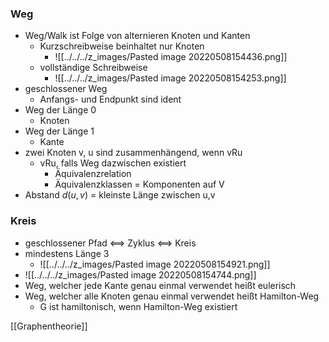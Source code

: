 ### Weg
+ Weg/Walk ist Folge von alternieren Knoten und Kanten
	+ Kurzschreibweise beinhaltet nur Knoten
		+ ![[../../../z_images/Pasted image 20220508154436.png]] 
	+ vollständige Schreibweise
		+ ![[../../../z_images/Pasted image 20220508154253.png]]
+ geschlossener Weg
	+ Anfangs- und Endpunkt sind ident
+ Weg der Länge 0
	+ Knoten
+ Weg der Länge 1
	+ Kante
+ zwei Knoten v, u sind zusammenhängend, wenn vRu
	+ vRu, falls Weg dazwischen existiert
		+ Äquivalenzrelation
		+ Äquivalenzklassen = Komponenten auf V
+ Abstand $d(u,v)$ = kleinste Länge zwischen u,v

### Kreis
+ geschlossener Pfad <==> Zyklus <==> Kreis
+ mindestens Länge 3
	+ ![[../../../z_images/Pasted image 20220508154921.png]]
+ ![[../../../z_images/Pasted image 20220508154744.png]]
+ Weg, welcher jede Kante genau einmal verwendet heißt eulerisch
+ Weg, welcher alle Knoten genau einmal verwendet heißt Hamilton-Weg
	+ G ist hamiltonisch, wenn Hamilton-Weg existiert

[[Graphentheorie]]
